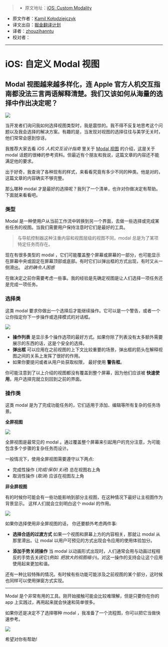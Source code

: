 > * 原文地址：[iOS: Custom Modality](https://medium.com/@_kolodziejczyk/ios-custom-modality-a193c293d4d6#.b2d4uj1bt)
* 原文作者：[Kamil Kołodziejczyk](https://twitter.com/_kolodziejczyk)
* 译文出自：[掘金翻译计划](https://github.com/xitu/gold-miner)
* 译者：[zhouzihanntu](https://github.com/zhouzihanntu)
* 校对者：

---

# iOS: 自定义 Modal 视图

## Modal 视图越来越多样化，连 Apple 官方人机交互指南都没法三言两语解释清楚。我们又该如何从海量的选择中作出决定呢？

![](https://cdn-images-1.medium.com/max/2000/1*LPXhF6DNBVu8qz4P-sHZTA.png)

当开发者们询问我如何选择视图类型时，我是震惊的。我不得不反复地思考这个问题以及我会选择的解决方案。有趣的是，当发现对视图的选择往往与美学无关时，他们常常会感到惊讶。

我推荐大家去看 *iOS 人机交互设计指南* 里关于 [Modal 视图](https://developer.apple.com/ios/human-interface-guidelines/interaction/modality/) 的介绍，这是关于 modal 话题的很棒的参考资料。但最近有个朋友和我说，这篇文章的内容还不能满足他的要求。

出于好奇，我查询了各种现有的样式，来看看究竟有多少不同的种类。他是对的，这篇文章的内容确实不够完整。

那么哪种 modal 才是最好的选择呢？我列了一个清单，也许对你做决定有帮助。下面就来看看吧。

### 类型

Modal 是一种使用户从当前工作流中转换到另一个界面，去做一些选择或完成某些任务的视图。当我们需要用户保持注意时它们是最好的工具。

> 与导航控制器这种注重内容和视图层级的视图不同，modal 总是为了某项特定任务而存在。

现在有很多类型的 modal ，它们可能覆盖整个屏幕或屏幕的一部分，也可能显示在屏幕中央或固定在屏幕顶部或底部。有时它们以弹出框的方式出现，有时又从一侧滑出。 *这的确令人困惑*

在做决定之前你需要考虑一些事。我的经验是先确定视图是让人们选择一项任务还是完成一项任务。

### **选择类**

这类 modal 要求你做出一个选择后才能继续操作。它可以是一个警告，或者一个让你指定你下一步操作或选择模式的对话框。

![](https://cdn-images-1.medium.com/max/800/1*llj4coNsU1kwsUIdBgeNAA.png)

- **操作列表** 是显示多个操作选项的最好方式。如果你除了列表没有太多额外需要展示的东西的话，这是个安全的选择。
- **弹出框** 可以应用在之前视图的上下文比较重要的场景，弹出框的箭头在解释视图之间的关系上发挥了很好的作用。
- 如果你要提问或者从用户处获取权限， 最好使用 **警告框**。

你可能注意到了以上介绍的视图都没有覆盖到整个屏幕，因为他们应该被 **快速使用**，用户选择完就立刻回到之前的界面。

### **操作类**

这类 modal 是为了完成功能任务的，它们适用于添加、编辑等所有复杂的任务场景。

**全屏视图**

![](https://cdn-images-1.medium.com/max/800/1*xu_NhNyGVRNfMl2a0ztL_Q.png)

全屏视图是最常见的 modal 。通过覆盖整个屏幕来引起用户的充分注意，为可能包含多个步骤的复杂任务而设计。

一般情况下，使用全屏视图需要遵守以下两点:

- 完成性操作 (*完成*/*保存*/*关闭*) 总在视图右上角
- 取消性操作 (*取消*) 应该在视图左上角

**非全屏视图**

有的时候你可能会有一些功能影响到部分主视图，在这种情况下最好让主视图作为背景显示。 这样人们就会立刻明白这个 modal 的作用。

![](https://cdn-images-1.medium.com/max/800/1*i4OTZP-ESmIxde2sELE1SA.png)

如果你选择使用非全屏视图的话， 你还要额外考虑两件事:

- **选择合适的过渡方式** 如果一个视图和屏幕上方的内容相关，那就让 modal 从那里滑出。让 modal 以用户可预见的方式出现会令应用的使用体验加分。

- **添加手势关闭操作** 当 modal 以动画形式出现时，人们通常会用与动画过程相反的手势去关闭它(*例如. 把放大的视图缩小*)。对这一操作的支持会让这个应用使用起来更加和谐。

还有一种比较特殊的情况。有时候有些功能可能涉及之前视图的某个部分，这时候也同样可以使用弹窗方式实现。

---

Modal 是个非常有用的工具。刚开始接触可能会比较难理解，但是只要你在你的 app 上实践过，再用起来就会快速和简单很多。

如果你还是决定不了选择哪种 modal ，我准备了一个流程图，你可以把它当做快速参考。

![](https://cdn-images-1.medium.com/max/1000/1*xmvX16jk_E5mxxYDPnAt9Q.png)

希望对你有帮助!
